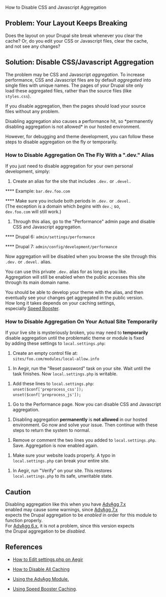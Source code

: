How to Disable CSS and Javascript Aggregation

Problem: Your Layout Keeps Breaking
-----------------------------------

Does the layout on your Drupal site break whenever you clear the\
cache? Or, do you edit your CSS or Javascript files, clear the cache,\
and not see any changes?

Solution: Disable CSS/Javascript Aggregation
--------------------------------------------

The problem may be CSS and Javascript *aggregation*. To increase\
performance, CSS and Javascript files are by default *aggregated* into\
single files with unique names. The pages of your Drupal site only\
load these aggregated files, rather than the source files (like\
`styles.css`).

If you disable aggregation, then the pages should load your source\
files without any problem.

Disabling aggregation also causes a performance hit, so \*permanently\
disabling aggregation is not allowed\* in our hosted environment.

However, for debugging and theme development, you can follow these\
steps to disable aggregation on the fly or temporarily.

### How to Disable Aggregation On The Fly With a ".dev." Alias

If you just need to disable aggregation for your own personal\
development, simply:

1.  Create an alias for the site that includes `.dev.` or `.devel.`

**** Example: `bar.dev.foo.com`

**** Make sure you include both periods in `.dev.` or `.devel.`\
(The exception is a domain which *begins* with `dev.`; so,\
`dev.foo.com` will still work.)

1.  Through this alias, go to the "Performance" admin page and disable\
    CSS and Javascript aggregation.

**** Drupal 6: `admin/settings/performance`

**** Drupal 7: `admin/config/development/performance`

Now aggregation will be disabled when you browse the site through this\
`.dev.` or `.devel.` alias.

You can use this private `.dev.` alias for as long as you like.\
Aggregation will still be enabled when the public accesses this site\
through its main domain name.

You should be able to develop your theme with the alias, and then\
eventually see your changes get aggregated in the public version.\
How long it takes depends on your caching settings,\
especially [Speed Booster](cache-speed-booster).

### How to Disable Aggregation On Your Actual Site Temporarily

If your live site is mysteriously broken, you may need to
**temporarily**\
disable aggregation until the problematic theme or module is fixed\
by adding these settings to `local.settings.php`:

1.  Create an empty control file at:\
    `sites/foo.com/modules/local-allow.info`

<!-- -->

1.  In Aegir, run the "Reset password" task on your site. Wait until
    the\
    task finishes. Now `local.settings.php` is writable.

<!-- -->

1.  Add these lines to `local.settings.php`:\
    `unset($conf['preprocess_css']);`\
    `unset($conf['preprocess_js']);`

<!-- -->

1.  Go to the Performance page. Now you can disable CSS and
    Javascript aggregation.

<!-- -->

1.  Disabling aggregation **permanently** is **not allowed** in our
    hosted\
    environment. Go now and solve your issue. Then continue with these\
    steps to return the system to normal.

<!-- -->

1.  Remove or comment the two lines you added to `local.settings.php`.\
    Save. Aggregation is now enabled again.

<!-- -->

1.  Make sure your website loads properly. A typo in\
    `local.settings.php` can break your entire site.

<!-- -->

1.  In Aegir, run "Verify" on your site. This restores\
    `local.settings.php` to its safe, unwritable state.

Caution
-------

Disabling aggregation like this when you have [AdvAgg
7.x](module-advagg)\
enabled may cause some warnings, since [AdvAgg 7.x](module-advagg)\
expects the Drupal aggregation to be *enabled* in order for this module
to function properly.\
For [AdvAgg 6.x](module-advagg), it is not a problem, since this version
expects\
the Drupal aggregation to be *disabled*.

References
----------

-   [How to Edit settings.php on Aegir](edit-settings-php)

<!-- -->

-   [How to Disable All Caching](cache-disable-all)

<!-- -->

-   [Using the AdvAgg Module.](module-advagg)

<!-- -->

-   [Using Speed Booster Caching](cache-speed-booster).

